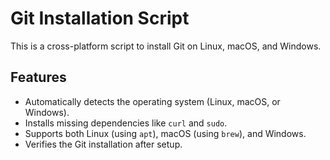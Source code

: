 # Git Installation Script

This is a cross-platform script to install Git on Linux, macOS, and Windows.

## Features

- Automatically detects the operating system (Linux, macOS, or Windows).
- Installs missing dependencies like `curl` and `sudo`.
- Supports both Linux (using `apt`), macOS (using `brew`), and Windows.
- Verifies the Git installation after setup.


